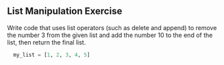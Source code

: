 ## List Manipulation Exercise

Write code that uses list operators (such as delete and append) to remove the number 3 from the given list and add the number 10 to the end of the list, then return the final list.

```python
  my_list = [1, 2, 3, 4, 5]
```